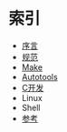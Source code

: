 # 索引

* [序言](README.md)
* [规范](STANDARDS.md)
* [Make](MAKE.md)
* [Autotools](AUTOTOOLS.md)
* [C开发](C_DEVELOPMENT.md)
* Linux
* Shell
* [参考](REFERNCE.md)
